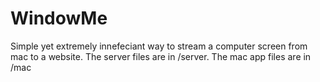 # WindowMe
Simple yet extremely innefeciant way to stream a computer screen from mac to a website. The server files are in /server. The mac app files are in /mac
